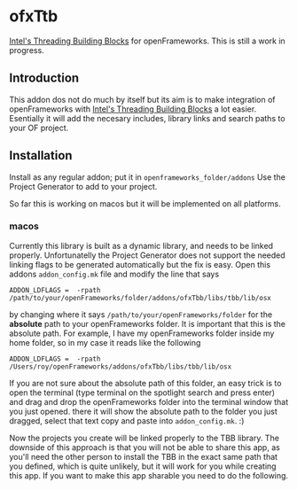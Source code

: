 ofxTtb
=====================================

[Intel's Threading Building Blocks](https://www.threadingbuildingblocks.org/) for openFrameworks. This is still a work in progress. 

Introduction
------------
This addon dos not do much by itself but its aim is to make integration of openFrameworks with [Intel's Threading Building Blocks](https://www.threadingbuildingblocks.org/) a lot easier. Esentially it will add the necesary includes, library links and search paths to your OF project.


Installation
------------
Install as any regular addon; put it in  `openframeworks_folder/addons`
Use the Project Generator to add to your project.

So far this is working on macos but it will be implemented on all platforms.

### macos
Currently this library is built as a dynamic library, and needs to be linked properly. Unfortunatelly the Project Generator does not support the needed linking flags to be generated automatically but the fix is easy. 
Open this addons `addon_config.mk` file and modify the line that says 

```
ADDON_LDFLAGS =  -rpath /path/to/your/openFrameworks/folder/addons/ofxTbb/libs/tbb/lib/osx
```
by changing where it says `/path/to/your/openFrameworks/folder` for the **absolute** path to your openFrameworks folder. It is important that this is the absolute path.
For example, I have my openFrameworks folder inside my home folder, so in my case it reads like the following 
```
ADDON_LDFLAGS =  -rpath /Users/roy/openFrameworks/addons/ofxTbb/libs/tbb/lib/osx
```

If you are not sure about the absolute path of this folder, an easy trick is to open the terminal (type terminal on the spotlight search and press enter) and drag and drop the openFrameworks folder into the terminal window that you just opened. there it will show the absolute path to the folder you just dragged, select that text copy and paste into `addon_config.mk`. :)

Now the projects you create will be linked properly to the TBB library.
The downside of this approach is that you will not be able to share this app, as you'll need the other person to install the TBB in the exact same path that you defined, which is quite unlikely, but it will work for you while creating this app.
If you want to make this app sharable you need to do the following.


